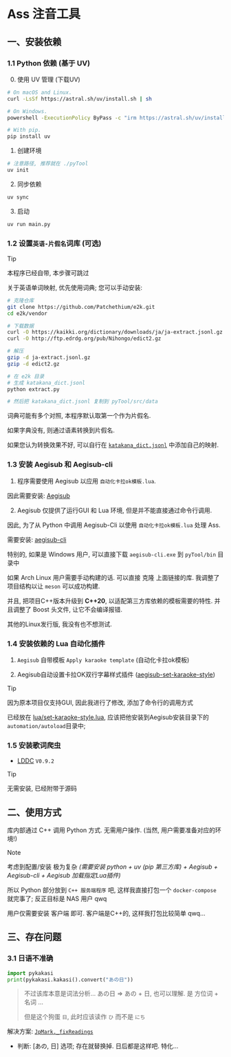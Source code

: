 # Ass 注音工具
## 一、安装依赖
### 1.1 Python 依赖 (基于 UV)

0. 使用 UV 管理 (下载UV)

```bash
# On macOS and Linux.
curl -LsSf https://astral.sh/uv/install.sh | sh

# On Windows.
powershell -ExecutionPolicy ByPass -c "irm https://astral.sh/uv/install.ps1 | iex"

# With pip.
pip install uv
```

1. 创建环境

```bash
# 注意路径, 推荐就在 ./pyTool
uv init
```

2. 同步依赖

```bash
uv sync
```

3. 启动

```bash
uv run main.py
```

### 1.2 设置`英语-片假名`词库 (可选)

> [!TIP]
> 本程序已经自带, 本步骤可跳过

关于英语单词映射, 优先使用词典; 您可以手动安装:

```bash
# 克隆仓库
git clone https://github.com/Patchethium/e2k.git
cd e2k/vendor

# 下载数据
curl -O https://kaikki.org/dictionary/downloads/ja/ja-extract.jsonl.gz
curl -O http://ftp.edrdg.org/pub/Nihongo/edict2.gz

# 解压
gzip -d ja-extract.jsonl.gz
gzip -d edict2.gz

# 在 e2k 目录
# 生成 katakana_dict.jsonl
python extract.py

# 然后把 katakana_dict.jsonl 复制到 pyTool/src/data
```

词典可能有多个对照, 本程序默认取第一个作为片假名.

如果字典没有, 则通过语素转换到片假名.

如果您认为转换效果不好, 可以自行在 [`katakana_dict.jsonl`](./src/data/katakana_dict.jsonl) 中添加自己的映射.

### 1.3 安装 Aegisub 和 Aegisub-cli

1. 程序需要使用 Aegisub 以应用 `自动化卡拉ok模板.lua`.

因此需要安装: [Aegisub](https://github.com/TypesettingTools/Aegisub/releases)

2. Aegisub 仅提供了运行GUI 和 Lua 环境, 但是并不能直接通过命令行调用.

因此, 为了从 Python 中调用 Aegisub-Cli 以使用 `自动化卡拉ok模板.lua` 处理 Ass.

需要安装: [aegisub-cli](https://github.com/HengXin666/aegisub-cli)

特别的, 如果是 Windows 用户, 可以直接下载 `aegisub-cli.exe` 到 `pyTool/bin` 目录中

如果 Arch Linux 用户需要手动构建的话. 可以直接 克隆 上面链接的库. 我调整了项目结构以让 `meson` 可以成功构建.

并且, 把项目C++版本升级到 **C++20**, 以适配第三方库依赖的模板需要的特性. 并且调整了 Boost 头文件, 让它不会编译报错.

其他的Linux发行版, 我没有也不想测试.

### 1.4 安装依赖的 Lua 自动化插件

1. `Aegisub` 自带模板 `Apply karaoke template` (自动化卡拉ok模板)

2. Aegisub自动设置卡拉OK双行字幕样式插件 ([aegisub-set-karaoke-style](https://github.com/MichiyamaKaren/aegisub-set-karaoke-style)) 

> [!TIP]
> 因为原本项目仅支持GUI, 因此我进行了修改, 添加了命令行的调用方式
> 
> 已经放在 [lua/set-karaoke-style.lua](./lua/set-karaoke-style.lua), 应该把他安装到Aegisub安装目录下的`automation/autoload`目录中;

### 1.5 安装歌词爬虫

- [LDDC](https://github.com/chenmozhijin/LDDC) `V0.9.2`

> [!TIP]
> 无需安装, 已经附带于源码

## 二、使用方式

库内部通过 C++ 调用 Python 方式. 无需用户操作. (当然, 用户需要准备对应的环境!)

> [!NOTE]
> 考虑到配置/安装 极为复杂 *(需要安装 python + uv (pip 第三方库) + Aegisub + Aegisub-cli + Aegisub 加载指定Lua插件)*
>
> 所以 Python 部分放到 `C++ 服务端程序` 吧, 这样我直接打包一个 `docker-compose` 就完事了; 反正目标是 NAS 用户 qwq
>
> 用户仅需要安装 客户端 即可. 客户端是C++的, 这样我打包比较简单 qwq...

## 三、存在问题
### 3.1 日语不准确

```py
import pykakasi
print(pykakasi.kakasi().convert("あの日"))
```

> 不过该库本意是词法分析... あの日 => あの + 日, 也可以理解. 是 方位词 + 名词 ...
>
> 但是这个狗蛋 `日`, 此时应该读作 `ひ` 而不是 `にち`

解决方案: [`JpMark._fixReadings`](src/mark/jpMark.py)

- 判断: [あの, 日] 选项; 存在就替换掉. 日后都是这样吧. 特化...